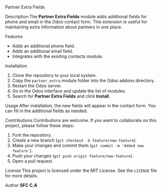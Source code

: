  Partner Extra Fields

 Description
The **Partner Extra Fields** module adds additional fields for phone and email in the Odoo contact form. This extension is useful for maintaining extra information about partners in one place.

 Features
- Adds an additional phone field.
- Adds an additional email field.
- Integrates with the existing contacts module.

 Installation
1. Clone the repository to your local system.
2. Copy the `partner_extra` module folder into the Odoo addons directory.
3. Restart the Odoo server.
4. Go to the Odoo interface and update the list of modules.
5. Search for **Partner Extra Fields** and click **Install**.

 Usage
After installation, the new fields will appear in the contact form. You can fill in the additional fields as needed.

 Contributions
Contributions are welcome. If you want to collaborate on this project, please follow these steps:
1. Fork the repository.
2. Create a new branch (`git checkout -b feature/new-feature`).
3. Make your changes and commit them (`git commit -m 'Added new feature'`).
4. Push your changes (`git push origin feature/new-feature`).
5. Open a pull request.

 License
This project is licensed under the MIT License. See the `LICENSE` file for more details.

 Author
**SFC C.A**  


